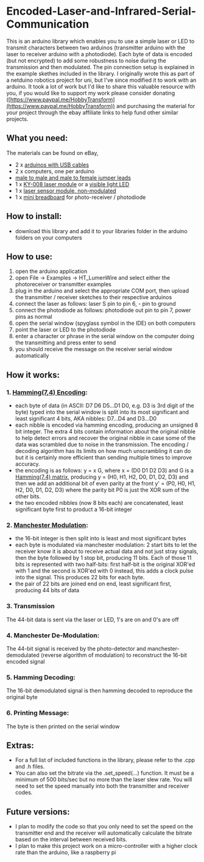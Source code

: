 # Encoded-Laser-and-Infrared-Serial-Communication

This is an arduino library which enables you to use a simple laser or LED to transmit characters between two arduinos (transmitter arduino with the laser to receiver arduino with a photodiode). Each byte of data is encoded (but not encrypted) to add some robustness to noise during the transmission and then modulated. The pin connection setup is explained in the example skethes included in the library. I originally wrote this as part of a netduino robotics project for uni, but I've since modified it to work with an arduino. It took a lot of work but I'd like to share this valuable resource with you, if you would like to support my work please consider donating ([https://www.paypal.me/HobbyTransform](https://www.paypal.me/HobbyTransform)) and purchasing the material for your project through the ebay affiliate links to help fund other similar projects.

## What you need:
The materials can be found on eBay,
- 2 x [arduinos with USB cables](https://rover.ebay.com/rover/1/711-53200-19255-0/1?icep_id=114&ipn=icep&toolid=20004&campid=5338102960&mpre=http%3A%2F%2Fwww.ebay.com%2Fitm%2FUNO-R3-MEGA328P-ATMEGA16U2-Development-board-for-Arduino-USB-Cable-TSUS%2F112271479914%3F_trksid%3Dp2045573.c100506.m3226%26_trkparms%3Daid%253D555014%2526algo%253DPL.DEFAULT%2526ao%253D1%2526asc%253D43550%2526meid%253Dacbccaeae4ac45e3b16bb8d5869da0c5%2526pid%253D100506%2526rk%253D1%2526rkt%253D1%2526)
- 2 x computers, one per arduino
- [male to male and male to female jumper leads](https://rover.ebay.com/rover/1/705-53470-19255-0/1?icep_id=114&ipn=icep&toolid=20004&campid=5338112046&mpre=http%3A%2F%2Fwww.ebay.com.au%2Fitm%2F120Pcs-Good-Male-to-Female-Dupont-Wire-Jumper-Cable-for-Arduino-Breadboard-11cm-%2F252548000949%3Fepid%3D2097112763%26hash%3Ditem3acd08acb5%3Ag%3Ai~EAAOSwLnBX35pi%23shpCntId)
- 1 x [KY-008 laser module](https://rover.ebay.com/rover/1/705-53470-19255-0/1?icep_id=114&ipn=icep&toolid=20004&campid=5338112046&mpre=http%3A%2F%2Fwww.ebay.com.au%2Fitm%2FKY-008-Laser-Transmitter-Module-for-Arduino-AVR-PIC-good-%2F201415041566%3Fhash%3Ditem2ee545a21e%3Ag%3AI5wAAOSwBP9UXYG3%23shpCntId) or a [visible light LED](https://rover.ebay.com/rover/1/705-53470-19255-0/1?icep_id=114&ipn=icep&toolid=20004&campid=5338112046&mpre=http%3A%2F%2Fwww.ebay.com.au%2Fitm%2FElectronic-Parts-Pack-KIT-for-ARDUINO-Component-Switch-Button-Resistors-%2F132007578550%3Fhash%3Ditem1ebc43cbb6%3Ag%3AL-cAAOSwo4pYL1w2%23shpCntId)
- 1 x [laser sensor module, non-modulated](https://rover.ebay.com/rover/1/705-53470-19255-0/1?icep_id=114&ipn=icep&toolid=20004&campid=5338112046&mpre=http%3A%2F%2Fwww.ebay.com.au%2Fitm%2F1x-Laser-Sensor-Module-non-modulator-Tube-Laser-Receiver-Module-best-cheap-%2F261583750482%3Fhash%3Ditem3ce79b4552%3Ag%3A11kAAOSwPe1T~r0w%23shpCntId)
- 1 x [mini breadboard](https://rover.ebay.com/rover/1/711-53200-19255-0/1?icep_id=114&ipn=icep&toolid=20004&campid=5338102960&mpre=http%3A%2F%2Fwww.ebay.com%2Fitm%2FSYB-170-Mini-Solderless-Breadboard-Breadboard-Prototype-Board-Tie-points-LOT-%2F401247725915%3Fvar%3D%26hash%3Ditem5d6c3a695b%3Am%3AmFh1UBVkUnl0y7LDGqkWIMQ) for photo-receiver / photodiode

## How to install:
- download this library and add it to your libraries folder in the arduino folders on your computers

## How to use:
1. open the arduino application
2. open File -> Examples -> HT_LumenWire and select either the photoreceiver or transmitter examples
3. plug in the arduino and select the appropriate COM port, then upload the transmitter / receiver sketches to their respective arduinos
4. connect the laser as follows: laser S pin to pin 6, - pin to ground
5. connect the photodiode as follows: photodiode out pin to pin 7, power pins as normal
6. open the serial window (spyglass symbol in the IDE) on both computers
7. point the laser or LED to the photodiode
8. enter a character or phrase in the serial window on the computer doing the transmitting and press enter to send
9. you should receive the message on the receiver serial window automatically

## How it works:
### 1. [Hamming(7,4) Encoding](https://en.wikipedia.org/wiki/Hamming(7,4)):
- each byte of data (in ASCII: D7 D6 D5...D1 D0, e.g. D3 is 3rd digit of the byte) typed into the serial window is split into its most significant and least significant 4 bits, AKA nibbles: D7...D4 and D3...D0
- each nibble is encoded via hamming encoding, producing an unsigned 8 bit integer. The extra 4 bits contain information about the original nibble to help detect errors and recover the original nibble in case some of the data was scrambled due to noise in the transmission. The encoding / decoding algorithm has its limits on how much unscrambling it can do but it is certainly more efficient than sending multiple times to improve accuracy.
- the encoding is as follows: y = x G, where x = (D0 D1 D2 D3) and G is a [Hamming(7,4) matrix](https://user-images.githubusercontent.com/30153408/28493355-d03e608a-6f58-11e7-813d-4c5fae92f2de.png), producing y = (H0, H1, H2, D0, D1, D2, D3) and then we add an additional bit of even parity at the front y' = (P0, H0, H1, H2, D0, D1, D2, D3) where the parity bit P0 is just the XOR sum of the other bits.
- the two encoded nibbles (now 8 bits each) are concatenated, least significant byte first to product a 16-bit integer
### 2. [Manchester Modulation](https://en.wikipedia.org/wiki/Manchester_code):
- the 16-bit integer is then split into is least and most significant bytes
- each byte is modulated via manchester modulation: 2 start bits to let the receiver know it is about to receive actual data and not just stray signals, then the byte followed by 1 stop bit, producing 11 bits. Each of those 11 bits is represented with two half-bits: first half-bit is the original XOR'ed with 1 and the second is XOR'ed with 0 instead, this adds a clock pulse into the signal. This produces 22 bits for each byte.
- the pair of 22 bits are joined end on end, least significant first, producing 44 bits of data
### 3. Transmission
The 44-bit data is sent via the laser or LED, 1's are on and 0's are off
### 4. Manchester De-Modulation:
The 44-bit signal is received by the photo-detector and manchester-demodulated (reverse algorithm of modulation) to reconstruct the 16-bit encoded signal
### 5. Hamming Decoding:
The 16-bit demodulated signal is then hamming decoded to reproduce the original byte
### 6. Printing Message:
The byte is then printed on the serial window

## Extras:
- For a full list of included functions in the library, please refer to the .cpp and .h files.
- You can also set the bitrate via the .set_speed(...) function. It must be a minimum of 500 bits/sec but no more than the laser slew rate. You will need to set the speed manually into both the transmitter and receiver codes.

## Future versions:
- I plan to modify the code so that you only need to set the speed on the transmitter end and the receiver will automatically calculate the bitrate based on the interval between received bits.
- I plan to make this project work on a micro-controller with a higher clock rate than the arduino, like a raspberry pi
